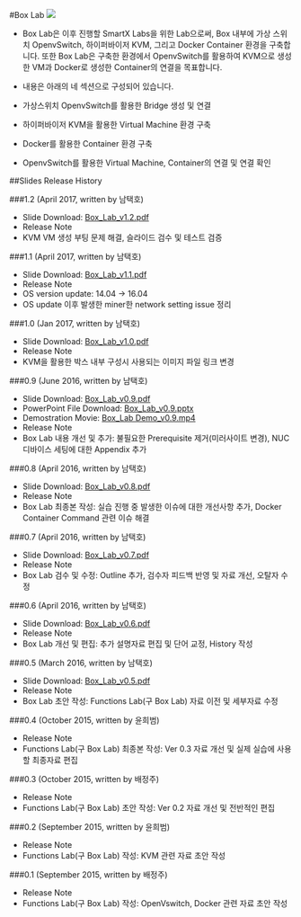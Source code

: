 #Box Lab
![](https://raw.githubusercontent.com/SmartX-Labs/Mini/master/images/Lab1.Box.JPG)
* Box Lab은 이후 진행할 SmartX Labs을 위한 Lab으로써, Box 내부에 가상 스위치 OpenvSwitch, 하이퍼바이저 KVM, 그리고 Docker Container 환경을 구축합니다. 또한 Box Lab은 구축한 환경에서 OpenvSwitch를 활용하여 KVM으로 생성한 VM과 Docker로 생성한 Container의 연결을 목표합니다.

* 내용은 아래의 네 섹션으로 구성되어 있습니다.
 * 가상스위치 OpenvSwitch를 활용한 Bridge 생성 및 연결
 * 하이퍼바이저 KVM을 활용한 Virtual Machine 환경 구축
 * Docker를 활용한 Container 환경 구축
 * OpenvSwitch를 활용한 Virtual Machine, Container의 연결 및 연결 확인

##Slides Release History

###1.2 (April 2017, written by 남택호)
* Slide Download: [Box_Lab_v1.2.pdf](https://github.com/SmartX-Labs/SmartX-mini/raw/master/Lab-1.%20Box/Box_Lab_v1.2.pdf)
* Release Note
 * KVM VM 생성 부팅 문제 해결, 슬라이드 검수 및 테스트 검증

###1.1 (April 2017, written by 남택호)
* Slide Download: [Box_Lab_v1.1.pdf](https://github.com/SmartX-Labs/SmartX-mini/raw/master/Lab-1.%20Box/Box_Lab_v1.1.pdf)
* Release Note
 * OS version update: 14.04 -> 16.04
 * OS update 이후 발생한 miner한 network setting issue 정리

###1.0 (Jan 2017, written by 남택호)
* Slide Download: [Box_Lab_v1.0.pdf](https://github.com/SmartX-Labs/Mini/raw/master/Lab-1.%20Box/Box_Lab_v1.0.pdf)
* Release Note
 * KVM을 활용한 박스 내부 구성시 사용되는 이미지 파일 링크 변경
 
###0.9 (June 2016, written by 남택호)
* Slide Download: [Box_Lab_v0.9.pdf](https://github.com/SmartX-Labs/Mini/raw/master/Lab-1.%20Box/Box_Lab_v0.9.pdf)
* PowerPoint File Download: [Box_Lab_v0.9.pptx](https://github.com/SmartX-Labs/Mini/raw/master/Lab-1.%20Box/Box_Lab_v0.9.pptx)
* Demostration Movie: [Box_Lab Demo_v0.9.mp4](https://www.dropbox.com/s/blmvfnvcu51ruyg/%5BDemo%5DBoxLab_v09.mp4?dl=0)
* Release Note
 * Box Lab 내용 개선 및 추가: 불필요한 Prerequisite 제거(미러사이트 변경), NUC 디바이스 세팅에 대한 Appendix 추가

###0.8 (April 2016, written by 남택호)
* Slide Download: [Box_Lab_v0.8.pdf](https://github.com/SmartX-Labs/Mini/raw/master/Lab-1.%20Box/Box_Lab_v0.8.pdf)
* Release Note
 * Box Lab 최종본 작성: 실습 진행 중 발생한 이슈에 대한 개선사항 추가, Docker Container Command 관련 이슈 해결

###0.7 (April 2016, written by 남택호)
* Slide Download: [Box_Lab_v0.7.pdf](https://github.com/SmartX-Labs/Mini/blob/master/Lab-1.%20Box/Box_Lab_v0.7.pdf)
* Release Note
 * Box Lab 검수 및 수정: Outline 추가, 검수자 피드백 반영 및 자료 개선, 오탈자 수정

###0.6 (April 2016, written by 남택호)
* Slide Download: [Box_Lab_v0.6.pdf](https://github.com/SmartX-Labs/Mini/blob/master/Lab-1.%20Box/Box_Lab_v0.6.pdf)
* Release Note
 * Box Lab 개선 및 편집: 추가 설명자료 편집 및 단어 교정, History 작성

###0.5 (March 2016, written by 남택호)
* Slide Download: [Box_Lab_v0.5.pdf](https://github.com/SmartX-Labs/Mini/blob/master/Lab-1.%20Box/Box_Lab_v0.5.pdf)
* Release Note
 * Box Lab 초안 작성: Functions Lab(구 Box Lab) 자료 이전 및 세부자료 수정

###0.4 (October 2015, written by 윤희범)
* Release Note
 * Functions Lab(구 Box Lab) 최종본 작성: Ver 0.3 자료 개선 및 실제 실습에 사용할 최종자료 편집

###0.3 (October 2015, written by 배정주)
* Release Note
 * Functions Lab(구 Box Lab) 초안 작성: Ver 0.2 자료 개선 및 전반적인 편집

###0.2 (September 2015, written by 윤희범)
* Release Note
 * Functions Lab(구 Box Lab) 작성: KVM 관련 자료 초안 작성

###0.1 (September 2015, written by 배정주)
* Release Note
 * Functions Lab(구 Box Lab) 작성: OpenVswitch, Docker 관련 자료 초안 작성
